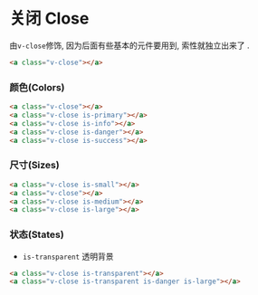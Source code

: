# 关闭 Close

由`v-close`修饰, 因为后面有些基本的元件要用到, 索性就独立出来了 .

```html
<a class="v-close"></a>
```

<div class="demo-box">
  <a class="v-close"></a>
</div>

### 颜色(Colors)

```html
<a class="v-close"></a>
<a class="v-close is-primary"></a>
<a class="v-close is-info"></a>
<a class="v-close is-danger"></a>
<a class="v-close is-success"></a>
```

<div class="demo-box">
  <a class="v-close"></a>
  <a class="v-close is-primary"></a>
  <a class="v-close is-info"></a>
  <a class="v-close is-danger"></a>
  <a class="v-close is-success"></a>
</div>

### 尺寸(Sizes)

```html
<a class="v-close is-small"></a>
<a class="v-close"></a>
<a class="v-close is-medium"></a>
<a class="v-close is-large"></a>
```

<div class="demo-box">
  <a class="v-close is-small"></a>
  <a class="v-close"></a>
  <a class="v-close is-medium"></a>
  <a class="v-close is-large"></a>
</div>

### 状态(States)

- `is-transparent` 透明背景

```html
<a class="v-close is-transparent"></a>
<a class="v-close is-transparent is-danger is-large"></a>
```

<div class="demo-box has-pad-sm">
  <a class="v-close is-transparent"></a>
  <a class="v-close is-transparent is-danger is-large"></a>
</div>
